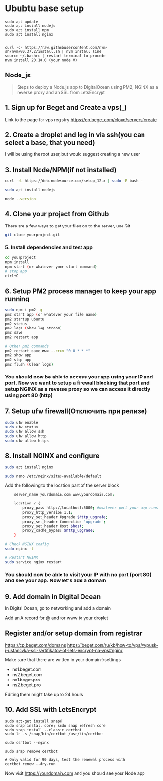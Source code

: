 # Ububtu base setup

```
sudo apt update
sudo apt install nodejs
sudo apt install npm
sudo apt install nginx


curl -o- https://raw.githubusercontent.com/nvm-sh/nvm/v0.37.2/install.sh | nvm install line
source ~/.bashrc | restart terminal to procede
nvm install 20.18.0 (your node V)
```

## Node_js

> Steps to deploy a Node.js app to DigitalOcean using PM2, NGINX as a reverse proxy and an SSL from LetsEncrypt

## 1. Sign up for Beget and Create a vps(_)

Link to the page for vps registry
<https://cp.beget.com/cloud/servers/create>

## 2. Create a droplet and log in via ssh(you can select a base, that you need)

 I will be using the root user, but would suggest creating a new user

## 3. Install Node/NPM(if not installed)

```bash
curl -sL https://deb.nodesource.com/setup_12.x | sudo -E bash -

sudo apt install nodejs

node --version
```

## 4. Clone your project from Github

There are a few ways to get your files on to the server, use Git

```bash
git clone yourproject.git
```

### 5. Install dependencies and test app

```bash
cd yourproject
npm install
npm start (or whatever your start command)
# stop app
ctrl+C
```

## 6. Setup PM2 process manager to keep your app running

```bash
sudo npm i pm2 -g
pm2 start app (or whatever your file name)
pm2 startup ubuntu
pm2 status
pm2 logs (Show log stream)
pm2 save
pm2 restart app

# Other pm2 commands
pm2 restart ваше_имя --cron "0 0 * * *" 
pm2 show app
pm2 stop app
pm2 flush (Clear logs)
```

### You should now be able to access your app using your IP and port. Now we want to setup a firewall blocking that port and setup NGINX as a reverse proxy so we can access it directly using port 80 (http)

## 7. Setup ufw firewall(**Отключить при релизе**)

```bash
sudo ufw enable
sudo ufw status
sudo ufw allow ssh 
sudo ufw allow http 
sudo ufw allow https
```

## 8. Install NGINX and configure

```bash
sudo apt install nginx

sudo nano /etc/nginx/sites-available/default
```

Add the following to the location part of the server block

```bash
    server_name yourdomain.com www.yourdomain.com;

    location / {
        proxy_pass http://localhost:5000; #whatever port your app runs on
        proxy_http_version 1.1;
        proxy_set_header Upgrade $http_upgrade;
        proxy_set_header Connection 'upgrade';
        proxy_set_header Host $host;
        proxy_cache_bypass $http_upgrade;
    }
```

```bash
# Check NGINX config
sudo nginx -t

# Restart NGINX
sudo service nginx restart
```

### You should now be able to visit your IP with no port (port 80) and see your app. Now let's add a domain

## 9. Add domain in Digital Ocean

In Digital Ocean, go to networking and add a domain

Add an A record for @ and for www to your droplet

## Register and/or setup domain from registrar

<https://cp.beget.com/domains>
<https://beget.com/ru/kb/how-to/vps/vypusk-i-ustanovka-ssl-sertifikatov-ot-lets-encrypt-na-vps#nginx>

Make sure that there are written in your domain->settings

* ns1.beget.com
* ns2.beget.com
* ns1.beget.pro
* ns2.beget.pro

Editing them might take up to 24 hours

## 10. Add SSL with LetsEncrypt

```
sudo apt-get install snapd
sudo snap install core; sudo snap refresh core
sudo snap install --classic certbot
sudo ln -s /snap/bin/certbot /usr/bin/certbot

sudo certbot --nginx

sudo snap remove certbot

# Only valid for 90 days, test the renewal process with
certbot renew --dry-run
```

Now visit <https://yourdomain.com> and you should see your Node app
